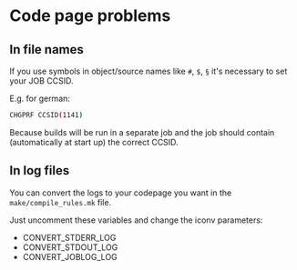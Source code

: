 # Code page problems

## In file names
If you use symbols in object/source names like ```#```, ```$```, ```§``` it's necessary to set your JOB CCSID.

E.g. for german: 
```sh
CHGPRF CCSID(1141)
```

Because builds will be run in a separate job and the job should contain (automatically at start up) the correct CCSID.

## In log files

You can convert the logs to your codepage you want in the ```make/compile_rules.mk``` file.

Just uncomment these variables and change the iconv parameters:
* CONVERT_STDERR_LOG
* CONVERT_STDOUT_LOG
* CONVERT_JOBLOG_LOG